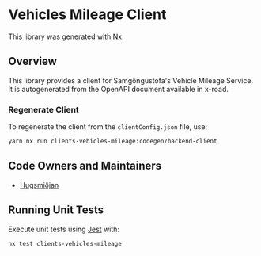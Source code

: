 # Vehicles Mileage Client

This library was generated with [Nx](https://nx.dev).

## Overview

This library provides a client for Samgöngustofa's Vehicle Mileage Service. It is autogenerated from the OpenAPI document available in x-road.

### Regenerate Client

To regenerate the client from the `clientConfig.json` file, use:

```sh
yarn nx run clients-vehicles-mileage:codegen/backend-client
```

## Code Owners and Maintainers

- [Hugsmiðjan](https://github.com/orgs/island-is/teams/hugsmidjan)

## Running Unit Tests

Execute unit tests using [Jest](https://jestjs.io) with:

```sh
nx test clients-vehicles-mileage
```